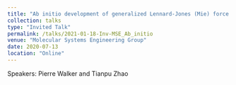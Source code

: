 ```yaml
---
title: "Ab initio development of generalized Lennard-Jones (Mie) force fields for predictions of thermodynamic properties in advanced molecular-based SAFT equations of state"
collection: talks
type: "Invited Talk"
permalink: /talks/2021-01-18-Inv-MSE_Ab_initio
venue: "Molecular Systems Engineering Group"
date: 2020-07-13
location: "Online"
---
```

Speakers: Pierre Walker and Tianpu Zhao